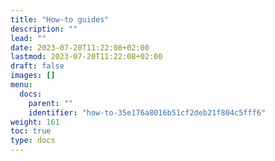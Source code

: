 ```yaml
---
title: "How-to guides"
description: ""
lead: ""
date: 2023-07-20T11:22:08+02:00
lastmod: 2023-07-20T11:22:08+02:00
draft: false
images: []
menu:
  docs:
    parent: ""
    identifier: "how-to-35e176a8016b51cf2deb21f804c5fff6"
weight: 161
toc: true
type: docs
---
```

